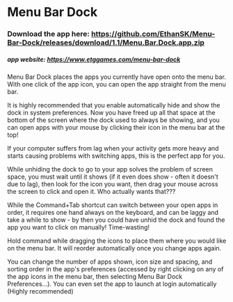 # Menu Bar Dock

### Download the app here: https://github.com/EthanSK/Menu-Bar-Dock/releases/download/1.1/Menu.Bar.Dock.app.zip

##### app website: https://www.etggames.com/menu-bar-dock

Menu Bar Dock places the apps you currently have open onto the menu bar. With one click of the app icon, you can open the app straight from the menu bar.

It is highly recommended that you enable automatically hide and show the dock in system preferences. Now you have freed up all that space at the bottom of the screen where the dock used to always be showing, and you can open apps with your mouse by clicking their icon in the menu bar at the top!

If your computer suffers from lag when your activity gets more heavy and starts causing problems with switching apps, this is the perfect app for you.

While unhiding the dock to go to your app solves the problem of screen space, you must wait until it shows (if it even does show - often it doesn't due to lag), then look for the icon you want, then drag your mouse across the screen to click and open it. Who actually wants that???

While the Command+Tab shortcut can switch between your open apps in order, it requires one hand always on the keyboard, and can be laggy and take a while to show - by then you could have unhid the dock and found the app you want to click on manually! Time-wasting!

Hold command while dragging the icons to place them where you would like on the menu bar. It will reorder automatically once you change apps again.

You can change the number of apps shown, icon size and spacing, and sorting order in the app's preferences (accessed by right clicking on any of the app icons in the menu bar, then selecting Menu Bar Dock Preferences...). You can even set the app to launch at login automatically (Highly recommended)

